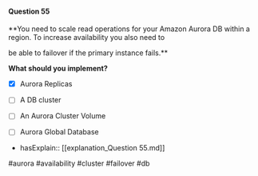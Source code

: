 #### Question  55


**You need to scale read operations for your Amazon Aurora DB within a region. To increase availability you also need to

be able to failover if the primary instance fails.**


**What should you implement?**


- [x] Aurora Replicas


- [ ] A DB cluster


- [ ] An Aurora Cluster Volume


- [ ] Aurora Global Database



- hasExplain:: [[explanation_Question  55.md]]

#aurora #availability #cluster #failover #db 